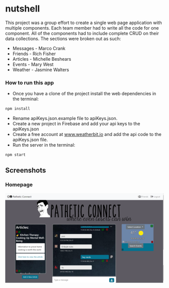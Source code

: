 # nutshell
This project was a group effort to create a single web page application with multiple components. Each team member had to write all the code for one component. All of the components had to include complete CRUD on their data collections. The sections were broken out as such:

* Messages - Marco Crank
* Friends - Rich Fisher
* Articles - Michelle Beshears
* Events - Mary West
* Weather - Jasmine Walters

### How to run this app

* Once you have a clone of the project install the web dependencies in the terminal:
```sh
npm install
```
* Rename apiKeys.json.example file to apiKeys.json.
* Create a new project in Firebase and add your api keys to the apiKeys.json
* Create a free account at www.weatherbit.io and add the api code to the apiKeys.json file.
* Run the server in the terminal:
```sh
npm start
```

## Screenshots

### Homepage
![main page](./src/styles/Nutshell.png)